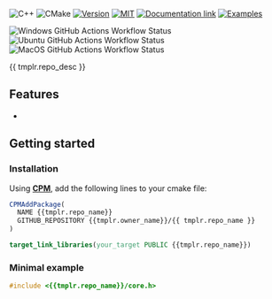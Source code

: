 ![C++](https://img.shields.io/badge/c++%2020%20Library-%2300599C.svg?style=for-the-badge&logo=cplusplus&logoColor=white)
![CMake](https://img.shields.io/badge/CMake-%232B2F33.svg?style=for-the-badge&logo=cmake)
[![Version](https://img.shields.io/github/v/release/{{tmplr.owner_name}}/{{tmplr.repo_name}}?include_prereleases&style=for-the-badge)](https://github.com/{{tmplr.owner_name}}/{{tmplr.repo_name}}/releases)
[![MIT](https://img.shields.io/badge/license-TBD-blue.svg?style=for-the-badge)](https://github.com/{{tmplr.owner_name}}/{{tmplr.repo_name}}/blob/master/LICENSE)
[![Documentation link](https://img.shields.io/badge/Docs-blue?logo=readthedocs&logoColor=white&style=for-the-badge)](https://{{tmplr.owner_name}}.github.io/{{tmplr.repo_name}}/)
[![Examples](https://img.shields.io/badge/Examples-darkviolet?&style=for-the-badge)](https://{{tmplr.owner_name}}.github.io/{{tmplr.repo_name}}/examples.html)

![Windows GitHub Actions Workflow Status](https://img.shields.io/github/actions/workflow/status/{{tmplr.owner_name}}/{{tmplr.repo_name}}/windows.yaml?style=flat-square&logo=windows10&label=Windows%20(Clang-cl%2C%20MSVC))
![Ubuntu GitHub Actions Workflow Status](https://img.shields.io/github/actions/workflow/status/{{tmplr.owner_name}}/{{tmplr.repo_name}}/ubuntu.yaml?style=flat-square&logo=ubuntu&logoColor=white&label=Ubuntu%20(Clang%2C%20GCC))
![MacOS GitHub Actions Workflow Status](https://img.shields.io/github/actions/workflow/status/{{tmplr.owner_name}}/{{tmplr.repo_name}}/ubuntu.yaml?style=flat-square&logo=apple&logoColor=white&label=MacOS%20(Clang%2C%20GCC))


{{ tmplr.repo_desc }}


## Features

* 

## Getting started

### Installation

Using **[CPM](https://github.com/cpm-cmake/)**, add the following lines to your cmake file:

```cmake
CPMAddPackage(
  NAME {{tmplr.repo_name}}
  GITHUB_REPOSITORY {{tmplr.owner_name}}/{{ tmplr.repo_name }}
)

target_link_libraries(your_target PUBLIC {{tmplr.repo_name}})
```

### Minimal example

<!--BEGIN_INCLUDE="examples/getting_started.cpp"-->
```cpp
#include <{{tmplr.repo_name}}/core.h>
```
<!--END_INCLUDE-->

